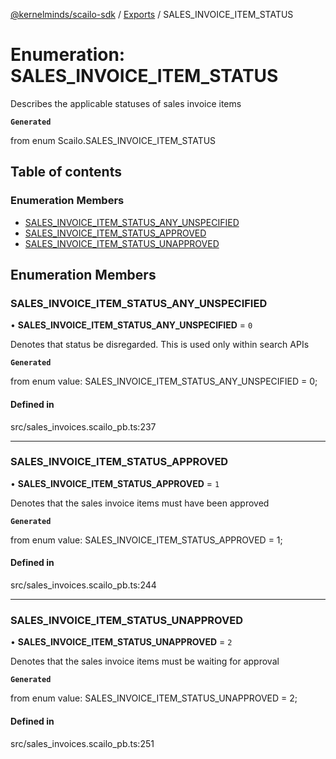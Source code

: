 [@kernelminds/scailo-sdk](../README.md) / [Exports](../modules.md) / SALES\_INVOICE\_ITEM\_STATUS

# Enumeration: SALES\_INVOICE\_ITEM\_STATUS

Describes the applicable statuses of sales invoice items

**`Generated`**

from enum Scailo.SALES_INVOICE_ITEM_STATUS

## Table of contents

### Enumeration Members

- [SALES\_INVOICE\_ITEM\_STATUS\_ANY\_UNSPECIFIED](SALES_INVOICE_ITEM_STATUS.md#sales_invoice_item_status_any_unspecified)
- [SALES\_INVOICE\_ITEM\_STATUS\_APPROVED](SALES_INVOICE_ITEM_STATUS.md#sales_invoice_item_status_approved)
- [SALES\_INVOICE\_ITEM\_STATUS\_UNAPPROVED](SALES_INVOICE_ITEM_STATUS.md#sales_invoice_item_status_unapproved)

## Enumeration Members

### SALES\_INVOICE\_ITEM\_STATUS\_ANY\_UNSPECIFIED

• **SALES\_INVOICE\_ITEM\_STATUS\_ANY\_UNSPECIFIED** = ``0``

Denotes that status be disregarded. This is used only within search APIs

**`Generated`**

from enum value: SALES_INVOICE_ITEM_STATUS_ANY_UNSPECIFIED = 0;

#### Defined in

src/sales_invoices.scailo_pb.ts:237

___

### SALES\_INVOICE\_ITEM\_STATUS\_APPROVED

• **SALES\_INVOICE\_ITEM\_STATUS\_APPROVED** = ``1``

Denotes that the sales invoice items must have been approved

**`Generated`**

from enum value: SALES_INVOICE_ITEM_STATUS_APPROVED = 1;

#### Defined in

src/sales_invoices.scailo_pb.ts:244

___

### SALES\_INVOICE\_ITEM\_STATUS\_UNAPPROVED

• **SALES\_INVOICE\_ITEM\_STATUS\_UNAPPROVED** = ``2``

Denotes that the sales invoice items must be waiting for approval

**`Generated`**

from enum value: SALES_INVOICE_ITEM_STATUS_UNAPPROVED = 2;

#### Defined in

src/sales_invoices.scailo_pb.ts:251
